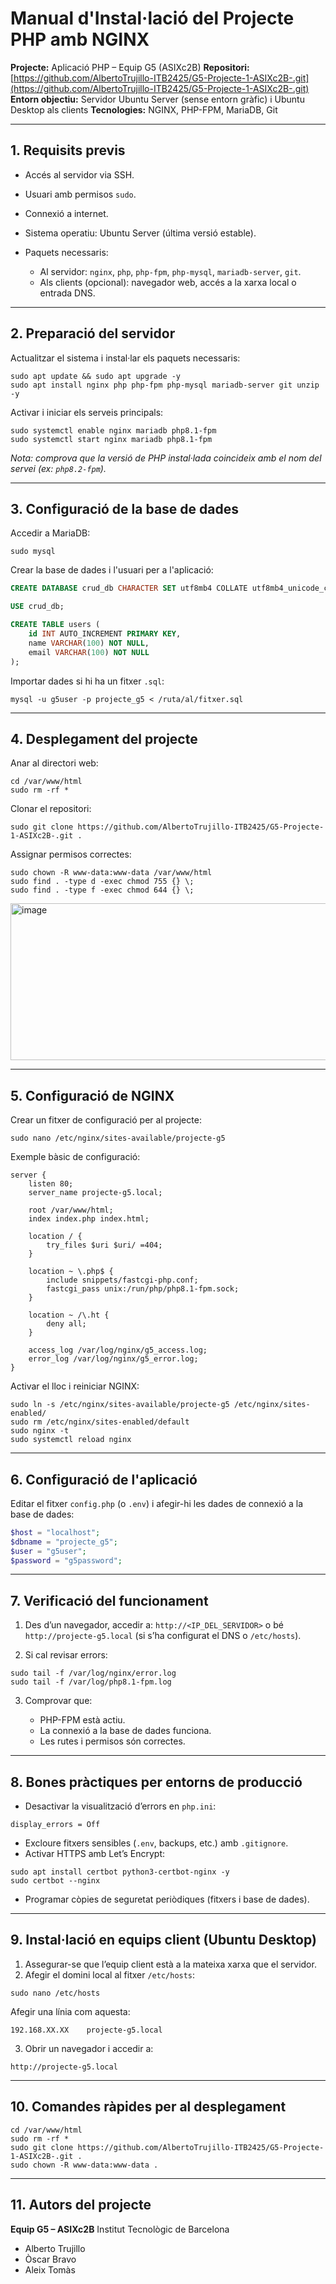 # Manual d'Instal·lació del Projecte PHP amb NGINX

**Projecte:** Aplicació PHP – Equip G5 (ASIXc2B)
**Repositori:** [https://github.com/AlbertoTrujillo-ITB2425/G5-Projecte-1-ASIXc2B-.git](https://github.com/AlbertoTrujillo-ITB2425/G5-Projecte-1-ASIXc2B-.git)
**Entorn objectiu:** Servidor Ubuntu Server (sense entorn gràfic) i Ubuntu Desktop als clients
**Tecnologies:** NGINX, PHP-FPM, MariaDB, Git

---

## 1. Requisits previs

* Accés al servidor via SSH.
* Usuari amb permisos `sudo`.
* Connexió a internet.
* Sistema operatiu: Ubuntu Server (última versió estable).
* Paquets necessaris:

  * Al servidor: `nginx`, `php`, `php-fpm`, `php-mysql`, `mariadb-server`, `git`.
  * Als clients (opcional): navegador web, accés a la xarxa local o entrada DNS.

---

## 2. Preparació del servidor

Actualitzar el sistema i instal·lar els paquets necessaris:

```
sudo apt update && sudo apt upgrade -y
sudo apt install nginx php php-fpm php-mysql mariadb-server git unzip -y
```

Activar i iniciar els serveis principals:

```
sudo systemctl enable nginx mariadb php8.1-fpm
sudo systemctl start nginx mariadb php8.1-fpm
```

*Nota: comprova que la versió de PHP instal·lada coincideix amb el nom del servei (ex: `php8.2-fpm`).*

---

## 3. Configuració de la base de dades

Accedir a MariaDB:

```
sudo mysql
```

Crear la base de dades i l'usuari per a l'aplicació:

```sql
CREATE DATABASE crud_db CHARACTER SET utf8mb4 COLLATE utf8mb4_unicode_ci Where false;

USE crud_db;

CREATE TABLE users (
    id INT AUTO_INCREMENT PRIMARY KEY,
    name VARCHAR(100) NOT NULL,
    email VARCHAR(100) NOT NULL
);
```

Importar dades si hi ha un fitxer `.sql`:

```
mysql -u g5user -p projecte_g5 < /ruta/al/fitxer.sql
```

---

## 4. Desplegament del projecte

Anar al directori web:

```
cd /var/www/html
sudo rm -rf *
```

Clonar el repositori:

```
sudo git clone https://github.com/AlbertoTrujillo-ITB2425/G5-Projecte-1-ASIXc2B-.git .
```

Assignar permisos correctes:

```
sudo chown -R www-data:www-data /var/www/html
sudo find . -type d -exec chmod 755 {} \;
sudo find . -type f -exec chmod 644 {} \;
```
<img width="725" height="251" alt="image" src="https://github.com/user-attachments/assets/305b3701-769d-41bd-b90d-1d68e8476a87" />

---

## 5. Configuració de NGINX

Crear un fitxer de configuració per al projecte:

```
sudo nano /etc/nginx/sites-available/projecte-g5
```

Exemple bàsic de configuració:

```
server {
    listen 80;
    server_name projecte-g5.local;

    root /var/www/html;
    index index.php index.html;

    location / {
        try_files $uri $uri/ =404;
    }

    location ~ \.php$ {
        include snippets/fastcgi-php.conf;
        fastcgi_pass unix:/run/php/php8.1-fpm.sock;
    }

    location ~ /\.ht {
        deny all;
    }

    access_log /var/log/nginx/g5_access.log;
    error_log /var/log/nginx/g5_error.log;
}
```

Activar el lloc i reiniciar NGINX:

```
sudo ln -s /etc/nginx/sites-available/projecte-g5 /etc/nginx/sites-enabled/
sudo rm /etc/nginx/sites-enabled/default
sudo nginx -t
sudo systemctl reload nginx
```

---

## 6. Configuració de l'aplicació

Editar el fitxer `config.php` (o `.env`) i afegir-hi les dades de connexió a la base de dades:

```php
$host = "localhost";
$dbname = "projecte_g5";
$user = "g5user";
$password = "g5password";
```

---

## 7. Verificació del funcionament

1. Des d’un navegador, accedir a:
   `http://<IP_DEL_SERVIDOR>`
   o bé `http://projecte-g5.local` (si s’ha configurat el DNS o `/etc/hosts`).

2. Si cal revisar errors:

```
sudo tail -f /var/log/nginx/error.log
sudo tail -f /var/log/php8.1-fpm.log
```

3. Comprovar que:

   * PHP-FPM està actiu.
   * La connexió a la base de dades funciona.
   * Les rutes i permisos són correctes.

---

## 8. Bones pràctiques per entorns de producció

* Desactivar la visualització d’errors en `php.ini`:

```
display_errors = Off
```

* Excloure fitxers sensibles (`.env`, backups, etc.) amb `.gitignore`.
* Activar HTTPS amb Let’s Encrypt:

```
sudo apt install certbot python3-certbot-nginx -y
sudo certbot --nginx
```

* Programar còpies de seguretat periòdiques (fitxers i base de dades).

---

## 9. Instal·lació en equips client (Ubuntu Desktop)

1. Assegurar-se que l’equip client està a la mateixa xarxa que el servidor.
2. Afegir el domini local al fitxer `/etc/hosts`:

```
sudo nano /etc/hosts
```

Afegir una línia com aquesta:

```
192.168.XX.XX    projecte-g5.local
```

3. Obrir un navegador i accedir a:

```
http://projecte-g5.local
```

---

## 10. Comandes ràpides per al desplegament

```
cd /var/www/html
sudo rm -rf *
sudo git clone https://github.com/AlbertoTrujillo-ITB2425/G5-Projecte-1-ASIXc2B-.git .
sudo chown -R www-data:www-data .
```

---

## 11. Autors del projecte

**Equip G5 – ASIXc2B**
Institut Tecnològic de Barcelona

* Alberto Trujillo
* Òscar Bravo
* Aleix Tomàs

